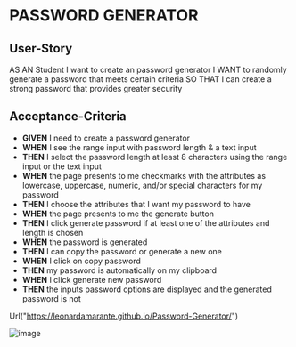 # PASSWORD GENERATOR

## User-Story
AS AN Student I want to create an password generator
I WANT to randomly generate a password that meets certain criteria
SO THAT I can create a strong password that provides greater security


## Acceptance-Criteria

- **GIVEN** I need to create a password generator
- **WHEN** I see the range input with password length & a text input
- **THEN** I select the password length at least 8 characters using the range input or the text input
- **WHEN** the page presents to me checkmarks with the attributes as lowercase, uppercase, numeric, and/or special characters for my password
- **THEN** I choose the attributes that I want my password to have
- **WHEN** the page presents to me the generate button
- **THEN** I click generate password if at least one of the attributes and length is chosen
- **WHEN** the password is generated
- **THEN** I can copy the password or generate a new one
- **WHEN** I click on copy password
- **THEN** my password is automatically on my clipboard
- **WHEN** I click generate new password
- **THEN** the inputs password options are displayed and the generated password is not



Url("https://leonardamarante.github.io/Password-Generator/")


![image](https://github.com/user-attachments/assets/6d7e5c75-83f0-4d0d-9139-65aebffc44cc)

